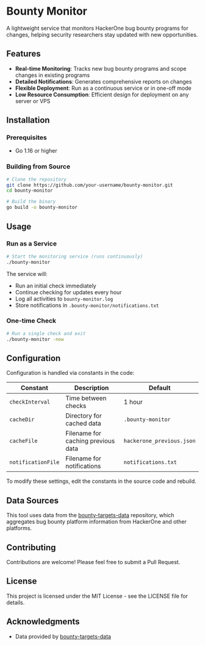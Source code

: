 # Bounty Monitor

A lightweight service that monitors HackerOne bug bounty programs for changes, helping security researchers stay updated with new opportunities.

## Features

- **Real-time Monitoring**: Tracks new bug bounty programs and scope changes in existing programs
- **Detailed Notifications**: Generates comprehensive reports on changes
- **Flexible Deployment**: Run as a continuous service or in one-off mode
- **Low Resource Consumption**: Efficient design for deployment on any server or VPS

## Installation

### Prerequisites

- Go 1.16 or higher

### Building from Source

```bash
# Clone the repository
git clone https://github.com/your-username/bounty-monitor.git
cd bounty-monitor

# Build the binary
go build -o bounty-monitor
```

## Usage

### Run as a Service

```bash
# Start the monitoring service (runs continuously)
./bounty-monitor
```

The service will:
- Run an initial check immediately
- Continue checking for updates every hour
- Log all activities to `bounty-monitor.log`
- Store notifications in `.bounty-monitor/notifications.txt`

### One-time Check

```bash
# Run a single check and exit
./bounty-monitor -now
```

## Configuration

Configuration is handled via constants in the code:

| Constant | Description | Default |
|----------|-------------|---------|
| `checkInterval` | Time between checks | 1 hour |
| `cacheDir` | Directory for cached data | `.bounty-monitor` |
| `cacheFile` | Filename for caching previous data | `hackerone_previous.json` |
| `notificationFile` | Filename for notifications | `notifications.txt` |

To modify these settings, edit the constants in the source code and rebuild.

## Data Sources

This tool uses data from the [bounty-targets-data](https://github.com/arkadiyt/bounty-targets-data) repository, which aggregates bug bounty platform information from HackerOne and other platforms.


## Contributing

Contributions are welcome! Please feel free to submit a Pull Request.

## License

This project is licensed under the MIT License - see the LICENSE file for details.

## Acknowledgments

- Data provided by [bounty-targets-data](https://github.com/arkadiyt/bounty-targets-data)